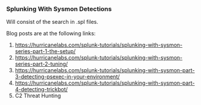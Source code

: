 ### Splunking With Sysmon Detections

Will consist of the search in .spl files.

Blog posts are at the following links:
1. https://hurricanelabs.com/splunk-tutorials/splunking-with-sysmon-series-part-1-the-setup/
2. https://hurricanelabs.com/splunk-tutorials/splunking-with-sysmon-series-part-2-tuning/
3. https://hurricanelabs.com/splunk-tutorials/splunking-with-sysmon-part-3-detecting-psexec-in-your-environment/
4. https://hurricanelabs.com/splunk-tutorials/splunking-with-sysmon-part-4-detecting-trickbot/
5. C2 Threat Hunting